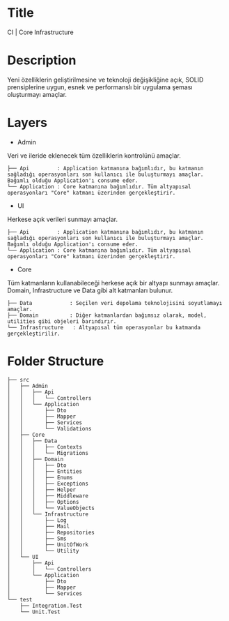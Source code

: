 # Title

CI | Core Infrastructure

# Description

Yeni özelliklerin geliştirilmesine ve teknoloji değişikliğine açık, SOLID prensiplerine uygun, esnek ve performanslı bir uygulama şeması oluşturmayı amaçlar.

# Layers

- Admin

Veri ve ileride eklenecek tüm özelliklerin kontrolünü amaçlar.

    ├── Api         : Application katmanına bağımlıdır, bu katmanın sağladığı operasyonları son kullanıcı ile buluşturmayı amaçlar. Bağımlı olduğu Application'ı consume eder.
    └── Application : Core katmanına bağımlıdır. Tüm altyapısal operasyonları "Core" katmanı üzerinden gerçekleştirir.

- UI

Herkese açık verileri sunmayı amaçlar.

    ├── Api         : Application katmanına bağımlıdır, bu katmanın sağladığı operasyonları son kullanıcı ile buluşturmayı amaçlar. Bağımlı olduğu Application'ı consume eder.
    └── Application : Core katmanına bağımlıdır. Tüm altyapısal operasyonları "Core" katmanı üzerinden gerçekleştirir.

- Core

Tüm katmanların kullanabileceği herkese açık bir altyapı sunmayı amaçlar. Domain, Infrastructure ve Data gibi alt katmanları bulunur.

    ├── Data            : Seçilen veri depolama teknolojisini soyutlamayı amaçlar. 
    ├── Domain          : Diğer katmanlardan bağımsız olarak, model, utilities gibi objeleri barındırır.
    └── Infrastructure   : Altyapısal tüm operasyonlar bu katmanda gerçekleştirilir.

# Folder Structure

    ├── src
    │   ├── Admin
    │   │   ├── Api
    │   │   │   └── Controllers
    │   │   └── Application
    │   │       ├── Dto
    │   │       ├── Mapper
    │   │       ├── Services
    │   │       └── Validations
    │   ├── Core
    │   │   ├── Data
    │   │   │   ├── Contexts
    │   │   │   └── Migrations
    │   │   ├── Domain
    │   │   │   ├── Dto
    │   │   │   ├── Entities
    │   │   │   ├── Enums
    │   │   │   ├── Exceptions
    │   │   │   ├── Helper
    │   │   │   ├── Middleware
    │   │   │   ├── Options
    │   │   │   └── ValueObjects
    │   │   └── Infrastructure
    │   │       ├── Log
    │   │       ├── Mail
    │   │       ├── Repositories
    │   │       ├── Sms
    │   │       ├── UnitOfWork
    │   │       └── Utility
    │   └── UI
    │       ├── Api
    │       │   └── Controllers
    │       └── Application
    │           ├── Dto
    │           ├── Mapper
    │           └── Services
    └── test
        ├── Integration.Test
        └── Unit.Test